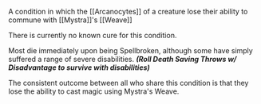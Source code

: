 A condition in which the [[Arcanocytes]] of a creature lose their ability to commune with [[Mystra]]'s [[Weave]]

There is currently no known cure for this condition.

Most die immediately upon being Spellbroken, although some have simply suffered a range of severe disabilities. ***(Roll Death Saving Throws w/ Disadvantage to survive with disabilities)***

The consistent outcome between all who share this condition is that they lose the ability to cast magic using Mystra's Weave.

